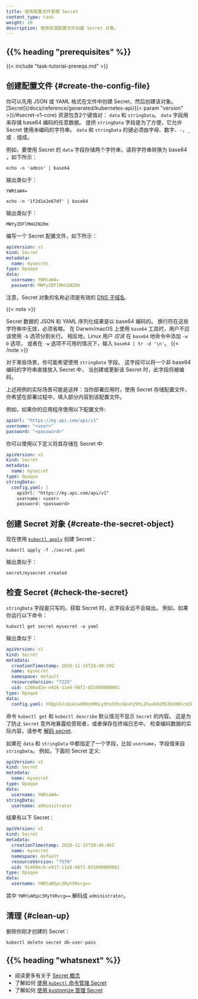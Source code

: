 ```yaml
---
title: 使用配置文件管理 Secret
content_type: task
weight: 20
description: 使用资源配置文件创建 Secret 对象。
---
```

<!--  
title: Managing Secret using Configuration File
content_type: task
weight: 20
description: Creating Secret objects using resource configuration file.
-->

<!-- overview -->

## {{% heading "prerequisites" %}}

{{< include "task-tutorial-prereqs.md" >}}

<!-- steps -->

<!-- ## Create the Config file -->
## 创建配置文件    {#create-the-config-file}

<!-- 
You can create a Secret in a file first, in JSON or YAML format, and then
create that object.  The
[Secret](/docs/reference/generated/kubernetes-api/{{< param "version" >}}/#secret-v1-core)
resource contains two maps: `data` and `stringData`.
The `data` field is used to store arbitrary data, encoded using base64. The
`stringData` field is provided for convenience, and it allows you to provide
Secret data as unencoded strings.
The keys of `data` and `stringData` must consist of alphanumeric characters,
`-`, `_` or `.`. 
-->
你可以先用 JSON 或 YAML 格式在文件中创建 Secret，然后创建该对象。
[Secret](/docs/reference/generated/kubernetes-api/{{< param "version" >}}/#secret-v1-core)
资源包含2个键值对： `data` 和 `stringData`。
`data` 字段用来存储 base64 编码的任意数据。
提供 `stringData` 字段是为了方便，它允许 Secret 使用未编码的字符串。
`data` 和 `stringData` 的键必须由字母、数字、`-`，`_` 或 `.` 组成。

<!--  
For example, to store two strings in a Secret using the `data` field, convert
the strings to base64 as follows:
-->
例如，要使用 Secret 的 `data` 字段存储两个字符串，请将字符串转换为 base64 ，如下所示：

```shell
echo -n 'admin' | base64
```

<!-- The output is similar to: -->
输出类似于：

```
YWRtaW4=
```

```shell
echo -n '1f2d1e2e67df' | base64
```

<!-- The output is similar to: -->
输出类似于：

```
MWYyZDFlMmU2N2Rm
```

<!-- Write a Secret config file that looks like this: -->
编写一个 Secret 配置文件，如下所示：

```yaml
apiVersion: v1
kind: Secret
metadata:
  name: mysecret
type: Opaque
data:
  username: YWRtaW4=
  password: MWYyZDFlMmU2N2Rm
```

<!-- 
Note that the name of a Secret object must be a valid
[DNS subdomain name](/docs/concepts/overview/working-with-objects/names#dns-subdomain-names). 
-->
注意，Secret 对象的名称必须是有效的 [DNS 子域名](/zh/docs/concepts/overview/working-with-objects/names#dns-subdomain-names). 

{{< note >}}
<!--  
The serialized JSON and YAML values of Secret data are encoded as base64
strings. Newlines are not valid within these strings and must be omitted. When
using the `base64` utility on Darwin/macOS, users should avoid using the `-b`
option to split long lines. Conversely, Linux users *should* add the option
`-w 0` to `base64` commands or the pipeline `base64 | tr -d '\n'` if the `-w`
option is not available.
-->
Secret 数据的 JSON 和 YAML 序列化结果是以 base64 编码的。
换行符在这些字符串中无效，必须省略。
在 Darwin/macOS 上使用 `base64` 工具时，用户不应该使用 `-b` 选项分割长行。
相反地，Linux 用户 *应该* 在 `base64` 地命令中添加 `-w 0` 选项，
或者在 `-w` 选项不可用的情况下，输入 `base64 | tr -d '\n'`。
{{< /note >}}

<!-- 
For certain scenarios, you may wish to use the `stringData` field instead. This
field allows you to put a non-base64 encoded string directly into the Secret,
and the string will be encoded for you when the Secret is created or updated.
-->
对于某些场景，你可能希望使用 `stringData` 字段。
这字段可以将一个非 base64 编码的字符串直接放入 Secret 中，
当创建或更新该 Secret 时，此字段将被编码。

<!--  
A practical example of this might be where you are deploying an application
that uses a Secret to store a configuration file, and you want to populate
parts of that configuration file during your deployment process.
-->
上述用例的实际场景可能是这样：当你部署应用时，使用 Secret 存储配置文件，
你希望在部署过程中，填入部分内容到该配置文件。

<!-- For example, if your application uses the following configuration file: -->
例如，如果你的应用程序使用以下配置文件:

```yaml
apiUrl: "https://my.api.com/api/v1"
username: "<user>"
password: "<password>"
```

<!-- You could store this in a Secret using the following definition: -->
你可以使用以下定义将其存储在 Secret 中:

```yaml
apiVersion: v1
kind: Secret
metadata:
  name: mysecret
type: Opaque
stringData:
  config.yaml: |
    apiUrl: "https://my.api.com/api/v1"
    username: <user>
    password: <password>
```

<!-- ## Create the Secret object -->
## 创建 Secret 对象    {#create-the-secret-object}

<!-- Now create the Secret using [`kubectl apply`](/docs/reference/generated/kubectl/kubectl-commands#apply): -->
现在使用 [`kubectl apply`](/zh/docs/reference/generated/kubectl/kubectl-commands#apply) 创建 Secret：

```shell
kubectl apply -f ./secret.yaml
```

<!-- The output is similar to: -->
输出类似于：

```
secret/mysecret created
```

<!-- ## Check the Secret -->
## 检查 Secret   {#check-the-secret}

<!--  
The `stringData` field is a write-only convenience field. It is never output when
retrieving Secrets. For example, if you run the following command:
-->
`stringData` 字段是只写的。获取 Secret 时，此字段永远不会输出。
例如，如果你运行以下命令：


```shell
kubectl get secret mysecret -o yaml
```

<!-- The output is similar to: -->
输出类似于：

```yaml
apiVersion: v1
kind: Secret
metadata:
  creationTimestamp: 2018-11-15T20:40:59Z
  name: mysecret
  namespace: default
  resourceVersion: "7225"
  uid: c280ad2e-e916-11e8-98f2-025000000001
type: Opaque
data:
  config.yaml: YXBpVXJsOiAiaHR0cHM6Ly9teS5hcGkuY29tL2FwaS92MSIKdXNlcm5hbWU6IHt7dXNlcm5hbWV9fQpwYXNzd29yZDoge3twYXNzd29yZH19
```

<!--  
The commands `kubectl get` and `kubectl describe` avoid showing the contents of a `Secret` by
default. This is to protect the `Secret` from being exposed accidentally to an onlooker,
or from being stored in a terminal log.
To check the actual content of the encoded data, please refer to
[decoding secret](/docs/tasks/configmap-secret/managing-secret-using-kubectl/#decoding-secret).
-->
命令 `kubectl get` 和 `kubectl describe` 默认情况不显示 `Secret` 的内容。
这是为了防止 `Secret` 意外地暴露给旁观者，或者保存在终端日志中。
检查编码数据的实际内容，请参考 [解码 secret](/zh/docs/tasks/configmap-secret/managing-secret-using-kubectl/#decoding-secret).

<!-- 
If a field, such as `username`, is specified in both `data` and `stringData`,
the value from `stringData` is used. For example, the following Secret definition: 
-->
如果在 `data` 和 `stringData` 中都指定了一个字段，比如 `username`，字段值来自 `stringData`。
例如，下面的 Secret 定义:

```yaml
apiVersion: v1
kind: Secret
metadata:
  name: mysecret
type: Opaque
data:
  username: YWRtaW4=
stringData:
  username: administrator
```

<!-- Results in the following Secret: -->
结果有以下 Secret：

```yaml
apiVersion: v1
kind: Secret
metadata:
  creationTimestamp: 2018-11-15T20:46:46Z
  name: mysecret
  namespace: default
  resourceVersion: "7579"
  uid: 91460ecb-e917-11e8-98f2-025000000001
type: Opaque
data:
  username: YWRtaW5pc3RyYXRvcg==
```

<!-- Where `YWRtaW5pc3RyYXRvcg==` decodes to `administrator`. -->
其中 `YWRtaW5pc3RyYXRvcg==` 解码成 `administrator`。

<!-- ## Clean Up -->
## 清理    {#clean-up}

<!-- To delete the Secret you have just created: -->
删除你刚才创建的 Secret：

```shell
kubectl delete secret db-user-pass
```

## {{% heading "whatsnext" %}}

<!-- 
- Read more about the [Secret concept](/docs/concepts/configuration/secret/)
- Learn how to [manage Secret with the `kubectl` command](/docs/tasks/configmap-secret/managing-secret-using-kubectl/)
- Learn how to [manage Secret using kustomizae](/docs/tasks/configmap-secret/managing-secret-using-kustomize/)
-->
- 阅读更多有关于 [Secret 概念](/zh/docs/concepts/configuration/secret/)
- 了解如何 [使用 `kubectl` 命令管理 Secret](/zh/docs/tasks/configmap-secret/managing-secret-using-kubectl/)
- 了解如何 [使用 kustomize 管理 Secret](/zh/docs/tasks/configmap-secret/managing-secret-using-kustomize/)

